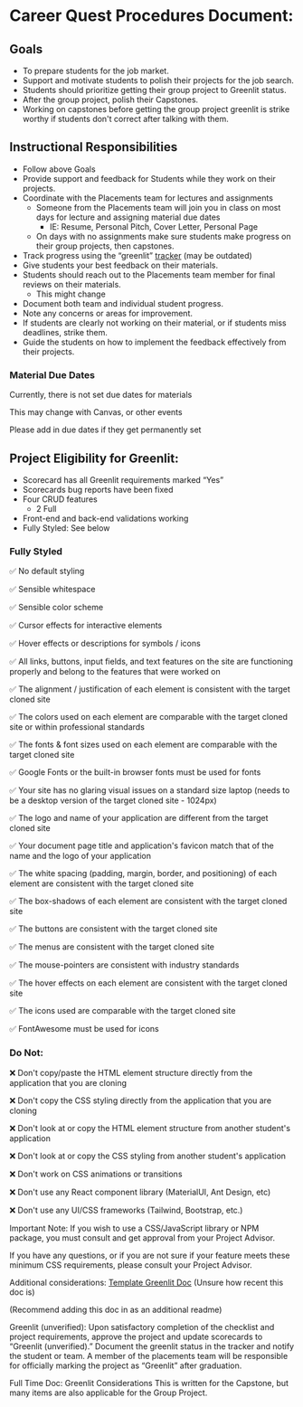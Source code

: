 # Career Quest Procedures Document:

## Goals

- To prepare students for the job market.
- Support and motivate students to polish their projects for the job search.
- Students should prioritize getting their group project to Greenlit status. 
- After the group project, polish their Capstones.
- Working on capstones before getting the group project greenlit is strike worthy if students don't correct after talking with them.

## Instructional Responsibilities

- Follow above Goals
- Provide support and feedback for Students while they work on their projects.
- Coordinate with the Placements team for lectures and assignments
    - Someone from the Placements team will join you in class on most days for lecture and assigning material due dates
        - IE: Resume, Personal Pitch, Cover Letter, Personal Page
    - On days with no assignments make sure students make progress on their group projects, then capstones.
- Track progress using the “greenlit” [tracker](https://docs.google.com/spreadsheets/d/1Tf3H7xyNvFi3A6vIgZx7YtIDfUaeEI5Y0kpaixMrPGM/edit#gid=1515017928) (may be outdated)
- Give students your best feedback on their materials.
- Students should reach out to the Placements team member for final reviews on their materials.
    - This might change
- Document both team and individual student progress.
- Note any concerns or areas for improvement.
- If students are clearly not working on their material, or if students miss deadlines, strike them.
- Guide the students on how to implement the feedback effectively from their projects.

### Material Due Dates

Currently, there is not set due dates for materials

This may change with Canvas, or other events

Please add in due dates if they get permanently set

## Project Eligibility for Greenlit:

- Scorecard has all Greenlit requirements marked “Yes”
- Scorecards bug reports have been fixed
- Four CRUD features
    - 2 Full
- Front-end and back-end validations working
- Fully Styled: See below

### Fully Styled

✅ No default styling

✅ Sensible whitespace

✅ Sensible color scheme

✅ Cursor effects for interactive elements

✅ Hover effects or descriptions for symbols / icons

✅ All links, buttons, input fields, and text features on the site are functioning properly and belong to the features that were worked on

✅ The alignment / justification of each element is consistent with the target cloned site

✅ The colors used on each element are comparable with the target cloned site or within professional standards

✅ The fonts & font sizes used on each element are comparable with the target cloned site

✅ Google Fonts or the built-in browser fonts must be used for fonts

✅ Your site has no glaring visual issues on a standard size laptop (needs to be a desktop version of the target cloned site - 1024px)

✅ The logo and name of your application are different from the target cloned site

✅ Your document page title and application's favicon match that of the name and the logo of your application

✅ The white spacing (padding, margin, border, and positioning) of each element are consistent with the target cloned site

✅ The box-shadows of each element are consistent with the target cloned site

✅ The buttons are consistent with the target cloned site

✅ The menus are consistent with the target cloned site

✅ The mouse-pointers are consistent with industry standards

✅ The hover effects on each element are consistent with the target cloned site

✅ The icons used are comparable with the target cloned site

✅ FontAwesome must be used for icons

### Do Not:

❌ Don't copy/paste the HTML element structure directly from the application that you are cloning

❌ Don't copy the CSS styling directly from the application that you are cloning

❌ Don't look at or copy the HTML element structure from another student's application

❌ Don't look at or copy the CSS styling from another student's application

❌ Don't work on CSS animations or transitions

❌ Don't use any React component library (MaterialUI, Ant Design, etc)

❌ Don't use any UI/CSS frameworks (Tailwind, Bootstrap, etc.)

Important Note: If you wish to use a CSS/JavaScript library or NPM package, you must consult and get approval from your Project Advisor.

If you have any questions, or if you are not sure if your feature meets these minimum CSS requirements, please consult your Project Advisor.

Additional considerations:
[Template Greenlit Doc](https://docs.google.com/document/d/1sfN7E4A5e6Lkeu6E-4d-zXA9JnBUCw_4pe9g68MIKgM/edit) (Unsure how recent this doc is)

(Recommend adding this doc in as an additional readme)

Greenlit (unverified):
Upon satisfactory completion of the checklist and project requirements, approve the project and update scorecards to “Greenlit (unverified).”
Document the greenlit status in the tracker and notify the student or team. 
A member of the placements team will be responsible for officially marking the project as “Greenlit” after graduation.


Full Time Doc: Greenlit Considerations
This is written for the Capstone, but many items are also applicable for the Group Project.
